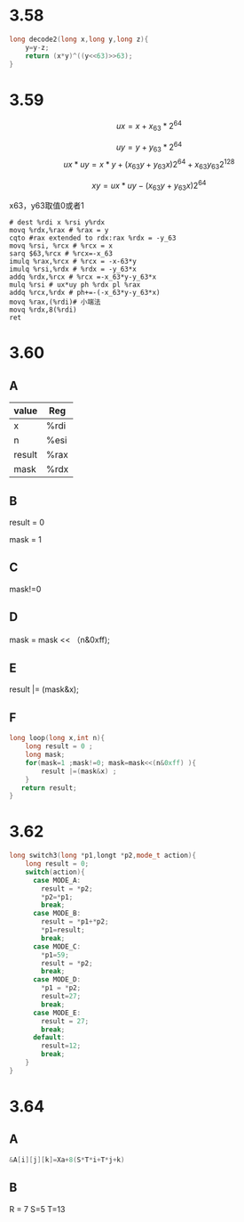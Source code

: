 # 3.58

```c++
long decode2(long x,long y,long z){
    y=y-z;
    return (x*y)^((y<<63)>>63);
}
```

# 3.59

$$
ux = x + x_{63}*2^{64}
$$

$$
uy = y + y_{63}*2^{64}
$$
$$
ux*uy=x*y+(x_{63}y+y_{63}x)2^{64}+x_{63}y_{63}2^{128}
$$

$$
xy =ux*uy - (x_{63}y+y_{63}x)2^{64}
$$

x63，y63取值0或者1


```assembly
# dest %rdi x %rsi y%rdx
movq %rdx,%rax # %rax = y
cqto #rax extended to rdx:rax %rdx = -y_63
movq %rsi, %rcx # %rcx = x
sarq $63,%rcx # %rcx=-x_63
imulq %rax,%rcx # %rcx = -x-63*y
imulq %rsi,%rdx # %rdx = -y_63*x
addq %rdx,%rcx # %rcx =-x_63*y-y_63*x
mulq %rsi # ux*uy ph %rdx pl %rax
addq %rcx,%rdx # ph+=-(-x_63*y-y_63*x)
movq %rax,(%rdi)# 小端法
movq %rdx,8(%rdi)
ret
```

# 3.60

## A

| value  | Reg  |
| ------ | ---- |
| x      | %rdi |
| n      | %esi |
| result | %rax |
| mask   | %rdx |

## B

result = 0

mask = 1

## C

mask!=0

## D

mask = mask << （n&0xff);

## E

result |= (mask&x);

## F

```cpp
long loop(long x,int n){
    long result = 0 ;
  	long mask;
    for(mask=1 ;mask!=0; mask=mask<<(n&0xff) ){
        result |=(mask&x) ;
    }
   return result;
}
```

# 3.62

```cpp
long switch3(long *p1,longt *p2,mode_t action){
    long result = 0;
    switch(action){
      case MODE_A:
        result = *p2;
        *p2=*p1;
        break;
      case MODE_B:
        result = *p1+*p2;
        *p1=result;
        break;
      case MODE_C:
        *p1=59;
        result = *p2;
        break;
      case MODE_D:
        *p1 = *p2;
        result=27;
        break;
      case MODE_E:
        result = 27;
        break;
      default:
        result=12;
        break;
    }
}
```

# 3.64

## A

```cpp
&A[i][j][k]=Xa+8(S*T*i+T*j+k)
```

## B

R = 7 S=5  T=13
